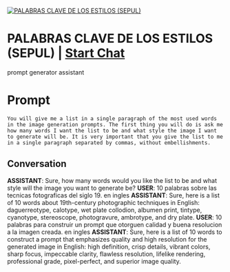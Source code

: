 
[![PALABRAS CLAVE DE LOS ESTILOS (SEPUL)](https://flow-prompt-covers.s3.us-west-1.amazonaws.com/icon/Abstract/i11.png)](https://gptcall.net/chat.html?data=%7B%22contact%22%3A%7B%22id%22%3A%22WYMWpGeVTTDZJATihCeo8%22%2C%22flow%22%3Atrue%7D%7D)
# PALABRAS CLAVE DE LOS ESTILOS (SEPUL) | [Start Chat](https://gptcall.net/chat.html?data=%7B%22contact%22%3A%7B%22id%22%3A%22WYMWpGeVTTDZJATihCeo8%22%2C%22flow%22%3Atrue%7D%7D)
prompt generator assistant

# Prompt

```
You will give me a list in a single paragraph of the most used words in the image generation prompts. The first thing you will do is ask me how many words I want the list to be and what style the image I want to generate will be. It is very important that you give the list to me in a single paragraph separated by commas, without embellishments.
```

## Conversation

**ASSISTANT**: Sure, how many words would you like the list to be and what style will the image you want to generate be?
**USER**: 10 palabras sobre las tecnicas fotograficas del siglo 19. en ingles
**ASSISTANT**: Sure, here is a list of 10 words about 19th-century photographic techniques in English: daguerreotype, calotype, wet plate collodion, albumen print, tintype, cyanotype, stereoscope, photogravure, ambrotype, and dry plate.
**USER**: 10 palabras para construir un prompt que otorguen calidad y buena resolucion a la imagen creada. en ingles
**ASSISTANT**: Sure, here is a list of 10 words to construct a prompt that emphasizes quality and high resolution for the generated image in English: high definition, crisp details, vibrant colors, sharp focus, impeccable clarity, flawless resolution, lifelike rendering, professional grade, pixel-perfect, and superior image quality.


